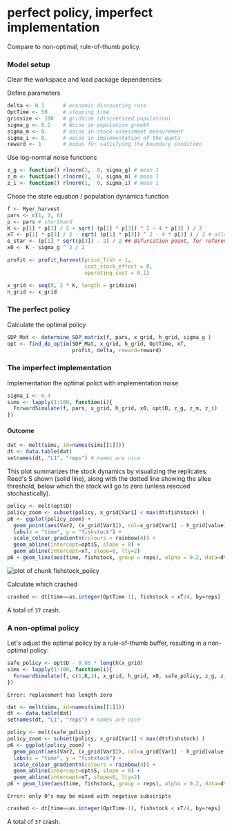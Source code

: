 




# perfect policy, imperfect implementation 
Compare to non-optimal, rule-of-thumb policy.

### Model setup 
Clear the workspace and load package dependencies: 



Define parameters


```r
delta <- 0.1      # economic discounting rate
OptTime <- 50     # stopping time
gridsize <- 100   # gridsize (discretized population)
sigma_g <- 0.2    # Noise in population growth
sigma_m <- 0.     # noise in stock assessment measurement
sigma_i <- 0.     # noise in implementation of the quota
reward <- 1       # bonus for satisfying the boundary condition
```




Use log-normal noise functions


```r
z_g <- function() rlnorm(1,  0, sigma_g) # mean 1
z_m <- function() rlnorm(1,  0, sigma_m) # mean 1
z_i <- function() rlnorm(1,  0, sigma_i) # mean 1
```




Chose the state equation / population dynamics function


```r
f <- Myer_harvest
pars <- c(1, 2, 6) 
p <- pars # shorthand 
K <- p[1] * p[3] / 2 + sqrt( (p[1] * p[3]) ^ 2 - 4 * p[3] ) / 2
xT <- p[1] * p[3] / 2 - sqrt( (p[1] * p[3]) ^ 2 - 4 * p[3] ) / 2 # allee threshold
e_star <- (p[1] * sqrt(p[3]) - 2) / 2 ## Bifurcation point, for reference 
x0 <- K - sigma_g ^ 2 / 2 
```






```r
profit <- profit_harvest(price_fish = 1, 
                         cost_stock_effect = 0,
                         operating_cost = 0.1)
```






```r
x_grid <- seq(0, 2 * K, length = gridsize)  
h_grid <- x_grid  
```





### The perfect policy 
Calculate the optimal policy


```r
SDP_Mat <- determine_SDP_matrix(f, pars, x_grid, h_grid, sigma_g )
opt <- find_dp_optim(SDP_Mat, x_grid, h_grid, OptTime, xT, 
                     profit, delta, reward=reward)
```




### The imperfect implementation

Implementation the optimal polict with implementation noise 


```r
sigma_i <- 0.4 
sims <- lapply(1:100, function(i){
  ForwardSimulate(f, pars, x_grid, h_grid, x0, opt$D, z_g, z_m, z_i)
})
```




#### Outcome 


```r
dat <- melt(sims, id=names(sims[[1]]))  
dt <- data.table(dat)
setnames(dt, "L1", "reps") # names are nice
```




This plot summarizes the stock dynamics by visualizing the replicates. Reed's S shown (solid line), along with the dotted line showing the allee threshold, below which the stock will go to zero (unless rescued stochastically). 


```r
policy <- melt(opt$D)
policy_zoom <- subset(policy, x_grid[Var1] < max(dt$fishstock) )
p6 <- ggplot(policy_zoom) + 
  geom_point(aes(Var2, (x_grid[Var1]), col=x_grid[Var1] - h_grid[value])) + 
  labs(x = "time", y = "fishstock") +
  scale_colour_gradientn(colours = rainbow(4)) +
  geom_abline(intercept=opt$S, slope = 0) +
  geom_abline(intercept=xT, slope=0, lty=2)
p6 + geom_line(aes(time, fishstock, group = reps), alpha = 0.2, data=dt)
```

![plot of chunk fishstock_policy](http://www.carlboettiger.info/wp-content/uploads/2012/03/wpid-fishstock_policy2.png) 


Calculate which crashed


```r
crashed <- dt[time==as.integer(OptTime-1), fishstock < xT/4, by=reps]
```



A total of `37` crash.



### A non-optimal policy 
Let's adjust the optimal policy by a rule-of-thumb buffer, resulting in a non-optimal policy:


```r
safe_policy <- opt$D - 0.05 * length(x_grid)
sims <- lapply(1:100, function(i){
  ForwardSimulate(f, c(1,K,1), x_grid, h_grid, x0, safe_policy, z_g, z_m, z_i)
})
```



```
Error: replacement has length zero
```






```r
dat <- melt(sims, id=names(sims[[1]]))  
dt <- data.table(dat)
setnames(dt, "L1", "reps") # names are nice
```






```r
policy <- melt(safe_policy)
policy_zoom <- subset(policy, x_grid[Var1] < max(dt$fishstock) )
p6 <- ggplot(policy_zoom) + 
  geom_point(aes(Var2, (x_grid[Var1]), col=x_grid[Var1] - h_grid[value])) + 
  labs(x = "time", y = "fishstock") +
  scale_colour_gradientn(colours = rainbow(4)) +
  geom_abline(intercept=opt$S, slope = 0) +
  geom_abline(intercept=xT, slope=0, lty=2)
p6 + geom_line(aes(time, fishstock, group = reps), alpha = 0.2, data=dt)
```



```
Error: only 0's may be mixed with negative subscripts
```






```r
crashed <- dt[time==as.integer(OptTime-1), fishstock < xT/4, by=reps]
```



A total of `37` crash.



